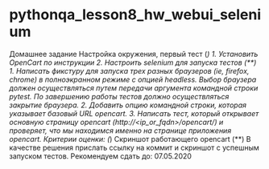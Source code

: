 # pythonqa_lesson8_hw_webui_selenium
Домашнее задание Настройка окружения, первый тест (*) 1. Установить OpenCart по инструкции 2. Настроить selenium для запуска тестов  (**) 1. Написать фикстуру для запуска трех разных браузеров (ie, firefox, chrome) в полноэкранном режиме с опцией headless. Выбор браузера должен осуществляться путем передачи аргумента командной строки pytest. По завершению работы тестов должно осуществляться закрытие браузера. 2. Добавить опцию командной строки, которая указывает базовый URL opencart. 3. Написать тест, который открывает основную страницу opencart (http://&lt;ip_or_fqdn>/opencart/) и проверяет, что мы находимся именно на странице приложения opencart. Критерии оценки: (*) Скриншот работающего opencart (**) В качестве решения прислать ссылку на коммит и скриншот с успешным запуском тестов. Рекомендуем сдать до: 07.05.2020
